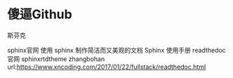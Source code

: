 ﻿傻逼Github
======
斯芬克

sphinx官网
使用 sphinx 制作简洁而又美观的文档
Sphinx 使用手册
readthedoc官网
sphinxrtdtheme
zhangbohan
url:https://www.xncoding.com/2017/01/22/fullstack/readthedoc.html
